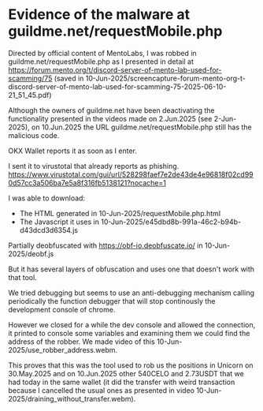 
# Evidence of the malware at guildme.net/requestMobile.php

Directed by official content of MentoLabs, I was robbed in 
guildme.net/requestMobile.php as I presented in detail at
https://forum.mento.org/t/discord-server-of-mento-lab-used-for-scamming/75
(saved in 10-Jun-2025/screencapture-forum-mento-org-t-discord-server-of-mento-lab-used-for-scamming-75-2025-06-10-21_51_45.pdf)


Although the owners of guildme.net have been deactivating the functionality
presented in the videos made on 2.Jun.2025 (see 2-Jun-2025), on 10.Jun.2025 the
URL guildme.net/requestMobile.php still has the malicious code.

OKX Wallet reports it as soon as I enter.

I sent it to virustotal that already reports as phishing.
https://www.virustotal.com/gui/url/528298faef7e2de43de4e96818f02cd990d57cc3a506ba7e5a8f316fb5138121?nocache=1


I was able to download:

* The HTML generated in 10-Jun-2025/requestMobile.php.html
* The Javascript it uses in 10-Jun-2025/e45dbd8b-991a-46c2-b94b-d43dcd3d6354.js

Partially deobfuscated with https://obf-io.deobfuscate.io/ in 10-Jun-2025/deobf.js

But it has several layers of obfuscation and uses one that doesn't work with
that tool.

We tried debugging but seems to use an anti-debugging mechanism calling
periodically the function debugger that will stop continously the
development console of chrome.

However we closed for a while the dev console and allowed the connection,
it printed to console some variables and examining them we could find the 
address of the robber. We made video of this 10-Jun-2025/use_robber_address.webm.

This proves that this was the tool used to rob us the positions in
Unicorn on 30.May.2025 and on 10.Jun.2025 other 540CELO and 2.73USDT that 
we had today in the same wallet (it did the transfer with weird transaction 
because I cancelled the usual ones as presented in video
10-Jun-2025/draining_without_transfer.webm).

